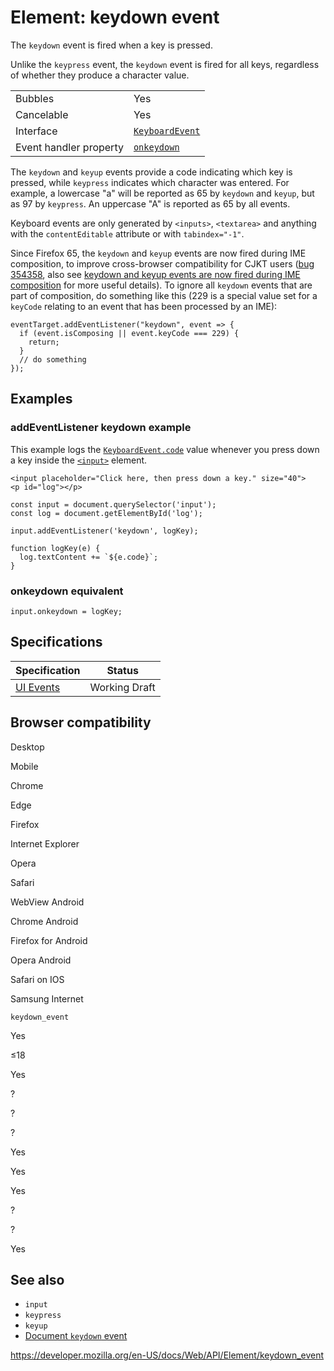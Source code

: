 # Element: keydown event

The `keydown` event is fired when a key is pressed.

Unlike the `keypress` event, the `keydown` event is fired for all keys, regardless of whether they produce a character value.

<table><tbody><tr class="odd"><td>Bubbles</td><td>Yes</td></tr><tr class="even"><td>Cancelable</td><td>Yes</td></tr><tr class="odd"><td>Interface</td><td><a href="../keyboardevent"><code>KeyboardEvent</code></a></td></tr><tr class="even"><td>Event handler property</td><td><a href="../globaleventhandlers/onkeydown"><code>onkeydown</code></a></td></tr></tbody></table>

The `keydown` and `keyup` events provide a code indicating which key is pressed, while `keypress` indicates which character was entered. For example, a lowercase "a" will be reported as 65 by `keydown` and `keyup`, but as 97 by `keypress`. An uppercase "A" is reported as 65 by all events.

Keyboard events are only generated by `<inputs>`, `<textarea>` and anything with the `contentEditable` attribute or with `tabindex="-1"`.

Since Firefox 65, the `keydown` and `keyup` events are now fired during IME composition, to improve cross-browser compatibility for CJKT users ([bug 354358](https://bugzilla.mozilla.org/show_bug.cgi?id=354358), also see [keydown and keyup events are now fired during IME composition](https://github.com/mdn/kuma/issues/7647) for more useful details). To ignore all `keydown` events that are part of composition, do something like this (229 is a special value set for a `keyCode` relating to an event that has been processed by an IME):

    eventTarget.addEventListener("keydown", event => {
      if (event.isComposing || event.keyCode === 229) {
        return;
      }
      // do something
    });

## Examples

### addEventListener keydown example

This example logs the [`KeyboardEvent.code`](../keyboardevent/code) value whenever you press down a key inside the [`<input>`](https://developer.mozilla.org/en-US/docs/Web/HTML/Element/input) element.

    <input placeholder="Click here, then press down a key." size="40">
    <p id="log"></p>

    const input = document.querySelector('input');
    const log = document.getElementById('log');

    input.addEventListener('keydown', logKey);

    function logKey(e) {
      log.textContent += `${e.code}`;
    }

### onkeydown equivalent

    input.onkeydown = logKey;

## Specifications

<table><thead><tr class="header"><th>Specification</th><th>Status</th></tr></thead><tbody><tr class="odd"><td><a href="https://w3c.github.io/uievents/#event-type-keydown">UI Events</a></td><td><span class="spec-wd">Working Draft</span></td></tr></tbody></table>

## Browser compatibility

Desktop

Mobile

Chrome

Edge

Firefox

Internet Explorer

Opera

Safari

WebView Android

Chrome Android

Firefox for Android

Opera Android

Safari on IOS

Samsung Internet

`keydown_event`

Yes

≤18

Yes

?

?

?

Yes

Yes

Yes

?

?

Yes

## See also

- `input`
- `keypress`
- `keyup`
- [Document `keydown` event](../document/keydown_event)

<a href="https://developer.mozilla.org/en-US/docs/Web/API/Element/keydown_event" class="_attribution-link">https://developer.mozilla.org/en-US/docs/Web/API/Element/keydown_event</a>
